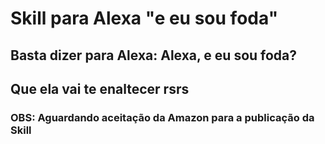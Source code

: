 # Skill para Alexa "e eu sou foda"

## Basta dizer para Alexa: Alexa, e eu sou foda?
## Que ela vai te enaltecer rsrs
### OBS: Aguardando aceitação da Amazon para a publicação da Skill
